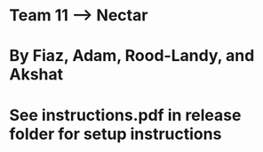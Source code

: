 # Team 11 --> Nectar
# By Fiaz, Adam, Rood-Landy, and Akshat
# See instructions.pdf in release folder for setup instructions 